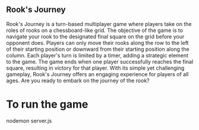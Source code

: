 ## Rook's Journey

Rook's Journey is a turn-based multiplayer game where players take on the roles of rooks on a chessboard-like grid. The objective of the game is to navigate your rook to the designated final square on the grid before your opponent does. Players can only move their rooks along the row to the left of their starting position or downward from their starting position along the column. Each player's turn is limited by a timer, adding a strategic element to the game. The game ends when one player successfully reaches the final square, resulting in victory for that player. With its simple yet challenging gameplay, Rook's Journey offers an engaging experience for players of all ages. Are you ready to embark on the journey of the rook?

# To run the game
nodemon server.js
